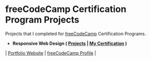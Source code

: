 # freeCodeCamp Certification Program Projects

Projects that I completed for [freeCodeCamp](https://www.freecodecamp.org) Certification Programs.

- **Responsive Web Design ( [Projects](https://github.com/arnoldgelacio/freecodecamp-projects/tree/master/responsive-web-design) | [My Certification](https://www.freecodecamp.org/certification/arnoldgelacio/responsive-web-design) )**

| [Portfolio Website](http://arnoldgelacio.com) | [freeCodeCamp Profile](https://freecodecamp.org/arnoldgelacio) |
